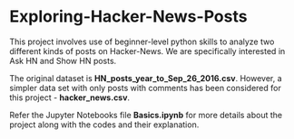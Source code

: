 # Exploring-Hacker-News-Posts
This project involves use of beginner-level python skills to analyze two different kinds of posts on Hacker-News. We are specifically interested in Ask HN and Show HN posts.

The original dataset is **HN_posts_year_to_Sep_26_2016.csv**. However, a simpler data set with only posts with comments has been considered for this project - **hacker_news.csv**.

Refer the Jupyter Notebooks file **Basics.ipynb** for more details about the project along with the codes and their explanation.
